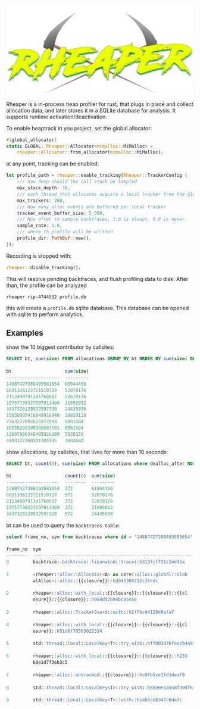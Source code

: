 <div style="margin:0 auto;">
    <img src="./assets/logo.svg"/>
</div>

Rheaper is a in-process heap profiler for rust, that plugs in place and collect allocation data, and later stores it in a SQLite database for analysis. It supports runtime activation/deactivation.

To enable heaptrack in you project, set the global allocator:

```rust
#[global_allocator]
static GLOBAL: Rheaper::Allocator<mimalloc::MiMalloc> =
    rheaper::Allocator::from_allocator(mimalloc::MiMalloc);
```

at any point, tracking can be enabled:

```rust
let profile_path = rheaper::enable_tracking(Rheaper::TrackerConfig {
    /// how deep should the call stack be sampled
    max_stack_depth: 30,
    /// each thread that allocates acquire a local tracker from the global pool. That's how many trackers can be created
    max_trackers: 200,
    /// How many alloc events are buffered per local tracker
    tracker_event_buffer_size: 5_000,
    /// How often to sample backtraces, 1.0 is always, 0.0 is never.
    sample_rate: 1.0,
    /// where th profile will be written
    profile_dir: PathBuf::new(),
});
```

Recording is stopped with:

```rust
rheaper::disable_tracking();
```

This will resolve pending backtraces, and flush profiling data to disk. After than, the profile can be analyzed

```
rheaper rip-4744532 profile.db
```

this will create a `profile.db` sqlite database. This database can be opened with sqlite to perform analytics.

## Examples

show the 10 biggest contributor by callsites:
```SQL
SELECT bt, sum(size) FROM allocations GROUP BY bt ORDER BY sum(size) DESC LIMIT 10;

bt                    sum(size)
--------------------  ---------
14887427388493581654  61044456
6831336122721510729   52678176
2113490791341760087   52678176
15757739337697011469  31692912
3437328128932597320   24435936
15830995416840919940  10029120
7763277092675977093   9981504
10258202288105587101  9981504
12697966346495929209  3928320
4493127380101385995   3883680
```

show allocations, by callsites, that lives for more than 10 seconds:
```SQL
SELECT bt, count(0), sum(size) FROM allocations where dealloc_after NOT NULL AND dealloc_after - alloc_after < 10000 GROUP BY bt ORDER BY sum(size) DESC LIMIT 5;

bt                    count(0)  sum(size)
--------------------  --------  ---------
14887427388493581654  372       61044456
6831336122721510729   372       52678176
2113490791341760087   372       52678176
15757739337697011469  372       31692912
3437328128932597320   372       24435936
```

bt can be used to query the `backtraces table`:

```SQL
select frame_no, sym from backtraces where id = '14887427388493581654' limit 10;                

frame_no  sym
--------  ------------------------------------------------------------
0         backtrace::backtrace::libunwind::trace::h313fcf731c1ed43a

1         <rheaper::alloc::Allocator<A> as core::alloc::global::Glob
          alAlloc>::alloc::{{closure}}::hd945306712c35cdc

2         rheaper::alloc::with_local::{{closure}}::{{closure}}::{{cl
          osure}}::{{closure}}::h984dd2b94bca5c66

3         rheaper::alloc::TrackerGuard::with::h2f7bcd4120d6efa7

4         rheaper::alloc::with_local::{{closure}}::{{closure}}::{{cl
          osure}}::h51d6f70563022314

5         std::thread::local::LocalKey<T>::try_with::hff003d76feecb4a9

6         rheaper::alloc::with_local::{{closure}}::{{closure}}::h233
          b8e1d7f3eb3c5

7         rheaper::alloc::untracked::{{closure}}::hc0fb5ce1fd3deaf9

8         std::thread::local::LocalKey<T>::try_with::h8850e1a558f39df6

9         std::thread::local::LocalKey<T>::with::hcab5ce8347c6de7c
```
